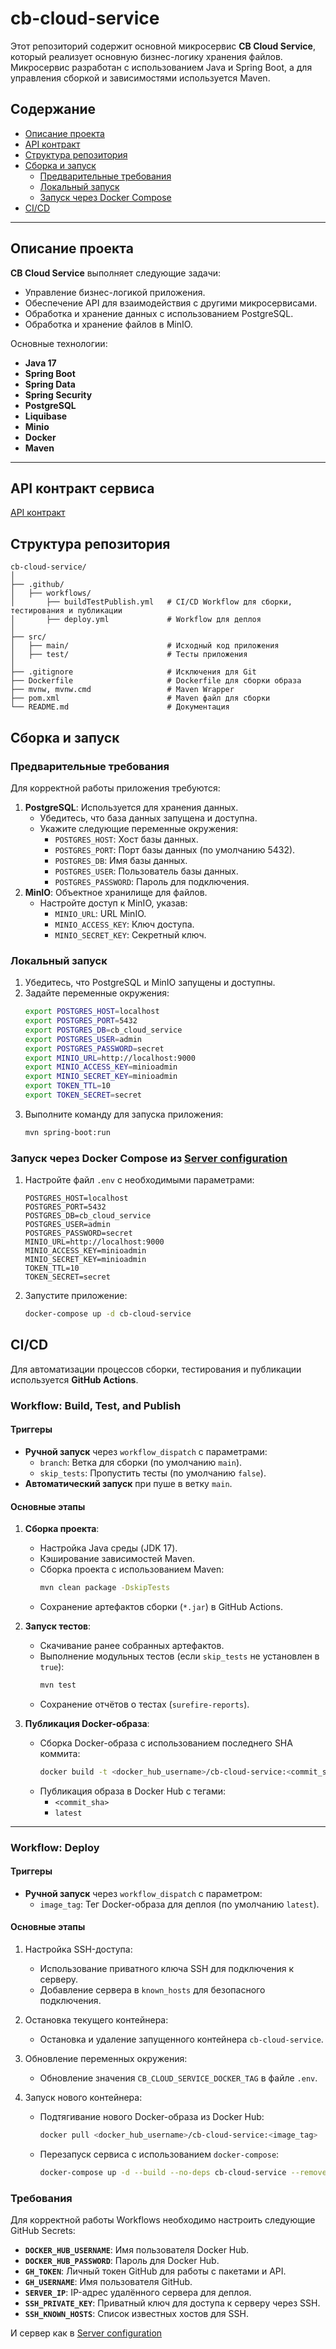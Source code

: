 # cb-cloud-service

Этот репозиторий содержит основной микросервис **CB Cloud Service**, который реализует основную бизнес-логику хранения файлов. Микросервис разработан с использованием Java и Spring Boot, а для управления сборкой и зависимостями используется Maven.

## Содержание

- [Описание проекта](#описание-проекта)
- [API контракт](#api-контракт-сервиса)
- [Структура репозитория](#структура-репозитория)
- [Сборка и запуск](#сборка-и-запуск)
    - [Предварительные требования](#предварительные-требования)
    - [Локальный запуск](#локальный-запуск)
    - [Запуск через Docker Compose](#запуск-через-docker-compose-из-server-configuration)
- [CI/CD](#cicd)

---

## Описание проекта

**CB Cloud Service** выполняет следующие задачи:
- Управление бизнес-логикой приложения.
- Обеспечение API для взаимодействия с другими микросервисами.
- Обработка и хранение данных с использованием PostgreSQL.
- Обработка и хранение файлов в MinIO.

Основные технологии:
- **Java 17**
- **Spring Boot**
- **Spring Data**
- **Spring Security**
- **PostgreSQL**
- **Liquibase**
- **Minio**
- **Docker**
- **Maven** 

---

## API контракт сервиса

[API контракт](https://github.com/mastkeey/cb-cloud-service-open-api)

## Структура репозитория

```text
cb-cloud-service/
│
├── .github/
│   ├── workflows/
│       ├── buildTestPublish.yml   # CI/CD Workflow для сборки, тестирования и публикации
│       ├── deploy.yml             # Workflow для деплоя
│
├── src/
│   ├── main/                      # Исходный код приложения
│   ├── test/                      # Тесты приложения
│
├── .gitignore                     # Исключения для Git
├── Dockerfile                     # Dockerfile для сборки образа
├── mvnw, mvnw.cmd                 # Maven Wrapper
├── pom.xml                        # Maven файл для сборки
└── README.md                      # Документация
```
## Сборка и запуск

### Предварительные требования

Для корректной работы приложения требуются:
1. **PostgreSQL**: Используется для хранения данных.
    - Убедитесь, что база данных запущена и доступна.
    - Укажите следующие переменные окружения:
        - `POSTGRES_HOST`: Хост базы данных.
        - `POSTGRES_PORT`: Порт базы данных (по умолчанию 5432).
        - `POSTGRES_DB`: Имя базы данных.
        - `POSTGRES_USER`: Пользователь базы данных.
        - `POSTGRES_PASSWORD`: Пароль для подключения.
2. **MinIO**: Объектное хранилище для файлов.
    - Настройте доступ к MinIO, указав:
        - `MINIO_URL`: URL MinIO.
        - `MINIO_ACCESS_KEY`: Ключ доступа.
        - `MINIO_SECRET_KEY`: Секретный ключ.

### Локальный запуск

1. Убедитесь, что PostgreSQL и MinIO запущены и доступны.
2. Задайте переменные окружения:
   ```bash
   export POSTGRES_HOST=localhost
   export POSTGRES_PORT=5432
   export POSTGRES_DB=cb_cloud_service
   export POSTGRES_USER=admin
   export POSTGRES_PASSWORD=secret
   export MINIO_URL=http://localhost:9000
   export MINIO_ACCESS_KEY=minioadmin
   export MINIO_SECRET_KEY=minioadmin
   export TOKEN_TTL=10
   export TOKEN_SECRET=secret
   ```
3. Выполните команду для запуска приложения:
   ```bash
   mvn spring-boot:run
   ```
### Запуск через Docker Compose из [Server configuration](https://github.com/mastkeey/cb-server-config)

1. Настройте файл `.env` с необходимыми параметрами:
   ```env
   POSTGRES_HOST=localhost
   POSTGRES_PORT=5432
   POSTGRES_DB=cb_cloud_service
   POSTGRES_USER=admin
   POSTGRES_PASSWORD=secret
   MINIO_URL=http://localhost:9000
   MINIO_ACCESS_KEY=minioadmin
   MINIO_SECRET_KEY=minioadmin
   TOKEN_TTL=10
   TOKEN_SECRET=secret
   ```
2. Запустите приложение:
   ```bash
   docker-compose up -d cb-cloud-service
   ```
## CI/CD

Для автоматизации процессов сборки, тестирования и публикации используется **GitHub Actions**.

### Workflow: Build, Test, and Publish

#### Триггеры
- **Ручной запуск** через `workflow_dispatch` с параметрами:
    - `branch`: Ветка для сборки (по умолчанию `main`).
    - `skip_tests`: Пропустить тесты (по умолчанию `false`).
- **Автоматический запуск** при пуше в ветку `main`.

#### Основные этапы

1. **Сборка проекта**:
    - Настройка Java среды (JDK 17).
    - Кэширование зависимостей Maven.
    - Сборка проекта с использованием Maven:
      ```bash
      mvn clean package -DskipTests
      ```
    - Сохранение артефактов сборки (`*.jar`) в GitHub Actions.

2. **Запуск тестов**:
    - Скачивание ранее собранных артефактов.
    - Выполнение модульных тестов (если `skip_tests` не установлен в `true`):
      ```bash
      mvn test
      ```
    - Сохранение отчётов о тестах (`surefire-reports`).

3. **Публикация Docker-образа**:
    - Сборка Docker-образа с использованием последнего SHA коммита:
      ```bash
      docker build -t <docker_hub_username>/cb-cloud-service:<commit_sha> .
      ```
    - Публикация образа в Docker Hub с тегами:
        - `<commit_sha>`
        - `latest`

---

### Workflow: Deploy

#### Триггеры
- **Ручной запуск** через `workflow_dispatch` с параметром:
    - `image_tag`: Тег Docker-образа для деплоя (по умолчанию `latest`).

#### Основные этапы

1. Настройка SSH-доступа:
    - Использование приватного ключа SSH для подключения к серверу.
    - Добавление сервера в `known_hosts` для безопасного подключения.

2. Остановка текущего контейнера:
    - Остановка и удаление запущенного контейнера `cb-cloud-service`.

3. Обновление переменных окружения:
    - Обновление значения `CB_CLOUD_SERVICE_DOCKER_TAG` в файле `.env`.

4. Запуск нового контейнера:
    - Подтягивание нового Docker-образа из Docker Hub:
      ```bash
      docker pull <docker_hub_username>/cb-cloud-service:<image_tag>
      ```
    - Перезапуск сервиса с использованием `docker-compose`:
      ```bash
      docker-compose up -d --build --no-deps cb-cloud-service --remove-orphans
      ```

### Требования

Для корректной работы Workflows необходимо настроить следующие GitHub Secrets:

- **`DOCKER_HUB_USERNAME`**: Имя пользователя Docker Hub.
- **`DOCKER_HUB_PASSWORD`**: Пароль для Docker Hub.
- **`GH_TOKEN`**: Личный токен GitHub для работы с пакетами и API.
- **`GH_USERNAME`**: Имя пользователя GitHub.
- **`SERVER_IP`**: IP-адрес удалённого сервера для деплоя.
- **`SSH_PRIVATE_KEY`**: Приватный ключ для доступа к серверу через SSH.
- **`SSH_KNOWN_HOSTS`**: Список известных хостов для SSH.

И сервер как в [Server configuration](https://github.com/mastkeey/cb-server-config)
